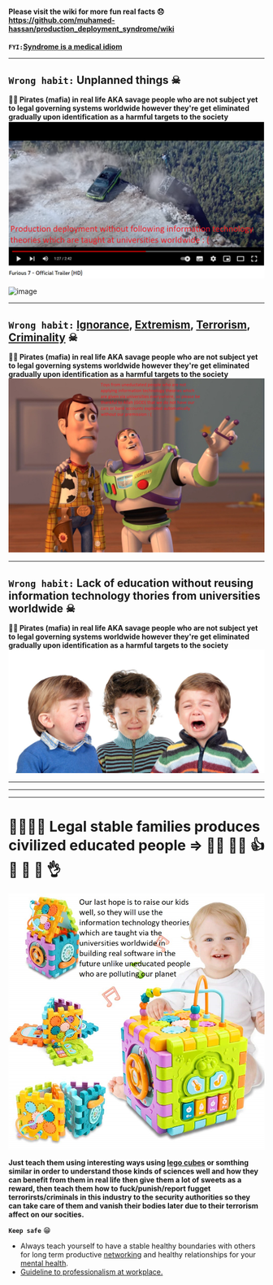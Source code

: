 #### Please visit the wiki for more fun real facts 😞 https://github.com/muhamed-hassan/production_deployment_syndrome/wiki

**`FYI:`**[**Syndrome is a medical idiom**](https://en.wikipedia.org/wiki/Syndrome)

***

## `Wrong habit:` Unplanned things ☠

**🏴‍☠️ Pirates (mafia) in real life AKA savage people who are not subject yet to legal governing systems worldwide however they're get eliminated gradually upon identification as a harmful targets to the society**
![](https://github.com/muhamed-hassan/production_deployment_syndrome/blob/master/comics/fast_furious_similarity.png)

![image](https://user-images.githubusercontent.com/17825804/202891926-612b9e13-e76c-46ee-9a8c-cfc722b5886b.png)


***

## `Wrong habit:` [Ignorance](https://en.wikipedia.org/wiki/Ignorance), [Extremism](https://en.wikipedia.org/wiki/Extremism), [Terrorism](https://en.wikipedia.org/wiki/Terrorism), [Criminality](https://en.wikipedia.org/wiki/Crime) ☠

**🏴‍☠️ Pirates (mafia) in real life AKA savage people who are not subject yet to legal governing systems worldwide however they're get eliminated gradually upon identification as a harmful targets to the society**
![](https://github.com/muhamed-hassan/production_deployment_syndrome/blob/master/comics/toys_everywhere_similarity.jpg)

***

## `Wrong habit:` Lack of education without reusing information technology thories from universities worldwide ☠

**🏴‍☠️ Pirates (mafia) in real life AKA savage people who are not subject yet to legal governing systems worldwide however they're get eliminated gradually upon identification as a harmful targets to the society**
![](https://github.com/muhamed-hassan/production_deployment_syndrome/blob/master/comics/crying-kids-due-to-lack-of-education.jpg)

***
***
***

# 👨‍👩‍👦‍👦 Legal stable families produces civilized educated people => 👨‍🎓 👩‍🎓 👍 🙏 🙌 💪 👌
![](https://github.com/muhamed-hassan/production_deployment_syndrome/blob/master/comics/strong_kids.jpg)

**Just teach them using interesting ways using [lego cubes](https://en.wikipedia.org/wiki/Lego) or somthing similar in order to understand those kinds of sciences well and how they can benefit from them in real life then give them a lot of sweets as a reward, then teach them how to fuck/punish/report fugget terrorirsts/criminals in this industry to the security authorities so they can take care of them and vanish their bodies later due to their terrorism affect on our socities.**

**`Keep safe`** 😁
- Always teach yourself to have a stable healthy boundaries with others for long term productive [networking](https://en.wikipedia.org/wiki/Business_networking) and healthy relationships for your [mental health](https://en.wikipedia.org/wiki/Mental_health).
- [Guideline to professionalism at workplace.](https://www.wikihow.com/Be-Professional-at-Work)

